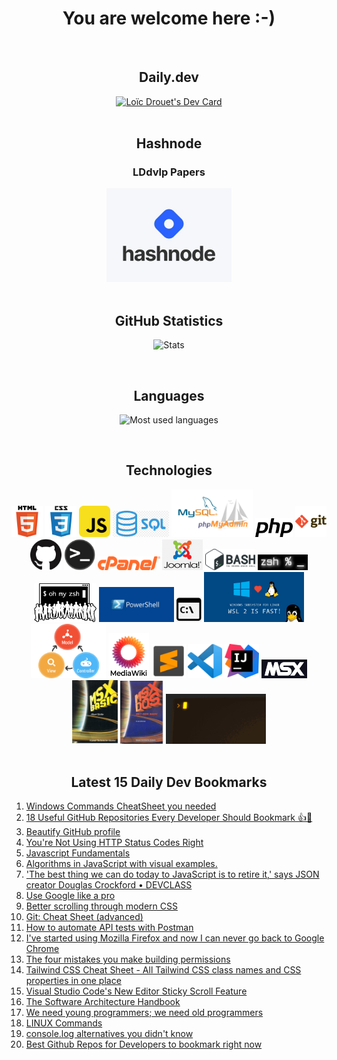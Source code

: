 <h1 align="center"> You are welcome here :-)</h1>

<br />

<div align="center">
    <h2>Daily.dev</h2>    
    <a href="https://app.daily.dev/LDdvlp">
        <img
            src="https://api.daily.dev/devcards/6a2db644d7b342d5924aa8a261fc3c97.png?r=d2h" width="400"
            alt="Loïc Drouet's Dev Card" 
        />
    </a>
</div>

<br />

<div align="center">
    <h2>Hashnode</h2>
    <h3>LDdvlp Papers</h3>
    <a href="https://lddvlp.hashnode.dev/">
        <img 
            src="/images/00-hashnode-logo.jfif" 
            width="200" alt="LDdvlp Papers" 
        />
    </a>
</div>

<br />

<div align="center">
    <h2>GitHub Statistics</h2>
    
![Stats](https://github-readme-stats.vercel.app/api?username=lddvlp&show_icons=true&theme=radical&count_private=true)

</div>

<br />

<div align="center">
    <h2>Languages</h2>

![Most used languages](https://github-readme-stats.vercel.app/api/top-langs/?username=lddvlp)

</div>

<br />

<div align="center">
    <h2>Technologies</h2>

<!-- Image #01    -->
<img alt="HTML5" width="50px" src="https://raw.githubusercontent.com/github/explore/80688e429a7d4ef2fca1e82350fe8e3517d3494d/topics/html/html.png" />

<!-- Image #02    -->
<img alt="CSS3" width="50px" src="https://raw.githubusercontent.com/github/explore/80688e429a7d4ef2fca1e82350fe8e3517d3494d/topics/css/css.png" />

<!-- Image #03    -->
<img alt="JavaScript" width="50px"   src="/images/03-javascript-logo.png" />

<!-- Image #04    -->
<img alt="SQL" width="90px" src="/images/04-sql-logo.jpg" />

<!-- Image #05    -->
<img alt="phpMyAdmin-MySQL" width="130px" src="/images/05-phpmyadmin-mysql-logo.png" />

<!-- Image #06    -->
<img alt="PHP" width="60px" src="/images/06-php-logo-alt.png" />

<!-- Image #07    -->
<img alt="Git" width="50px" src="https://raw.githubusercontent.com/github/explore/80688e429a7d4ef2fca1e82350fe8e3517d3494d/topics/git/git.png" />

<!-- Image #08    -->
<img alt="GitHub" width="50px" src="https://raw.githubusercontent.com/github/explore/78df643247d429f6cc873026c0622819ad797942/topics/github/github.png" />

<!-- Image #09    -->
<img alt="Shell" width="50px" src="https://raw.githubusercontent.com/github/explore/80688e429a7d4ef2fca1e82350fe8e3517d3494d/topics/terminal/terminal.png" />

<!-- Image #10    -->
<img alt="cPanel" width="100px" src="/images/10-cpanel-logo.png" />

<!-- Image #11    -->
<img alt="Joomla!" width="65px" src="/images/11-joomla-logo.png" />

<!-- Image #12    -->
<img alt="Bash" width="80px" src="/images/12-bash-logo.png" />

<!-- Image #13    -->
<img alt="Zsh" width="80px" src="/images/13-zsh-logo.gif" />

<!-- Image #14    -->
<img alt="Oh My Zsh" width="100px" src="/images/14-oh_my_zsh-logo.png" />

<!-- Image #15    -->
<img alt="PowerShell" width="120px" src="/images/15-powershell-logo.jpg" />

<!-- Image #16    -->
<img alt="cmd" width="40px" src="/images/16-cmd-logo.png" />

<!-- Image #17    -->
<img alt="WSL2" width="160px" src="/images/17-wsl2-logo.jpg" />

<!-- Image #18    -->
<img alt="MVC" width="120px" src="/images/18-mvc-logo.jpg" />

<!-- Image #19    -->
<img alt="MediaWiki" width="65px" src="/images/19-mediawiki-logo.png" />

<!-- Image #90    -->
<img alt="Sublime Text" width="55px" src="/images/90-sublime_text-logo.png" />

<!-- Image #91    -->
<img alt="VS Code" width="55px" src="/images/91-vs_code-logo.png" />

<!-- Image #92    -->
<img alt="IntelliJ IDEA" width="55px" src="/images/92-intellij_idea.png" />

<!-- Image #95   -->
<img alt="MSX" width="73px" src="/images/95-msx-logo.png" />

<!-- Image #96    -->
<img alt="MSX-BASIC" width="73px" src="/images/96-msx_ basic-logo.jfif" />

<!-- Image #97    -->
<img alt="MSX-DOS" width="69px" src="/images/97-msx_dos-logo.jpg" />

<!-- Image #99    -->
<img alt="Amber Terminal" width="160px" src="/images/98-amber_terminal.gif" />

</div>

<br />

<div align="center">
    <h2>Latest 15 Daily Dev Bookmarks</h2>
</div>

<!-- daily.dev BOOKMARKS:START -->
1. [Windows Commands CheatSheet you needed](https://app.daily.dev/posts/VbheI1kSZ?utm_source=rss&utm_medium=bookmarks&utm_campaign=Yaq6rDv_C)
2. [18 Useful GitHub Repositories Every Developer Should Bookmark 👍💯](https://app.daily.dev/posts/Sm8RfxEqS?utm_source=rss&utm_medium=bookmarks&utm_campaign=Yaq6rDv_C)
3. [Beautify GitHub profile](https://app.daily.dev/posts/NWxwqeXa1?utm_source=rss&utm_medium=bookmarks&utm_campaign=Yaq6rDv_C)
4. [You&#39;re Not Using HTTP Status Codes Right](https://app.daily.dev/posts/fIDhRAaya?utm_source=rss&utm_medium=bookmarks&utm_campaign=Yaq6rDv_C)
5. [Javascript Fundamentals](https://app.daily.dev/posts/vLWndO-Ue?utm_source=rss&utm_medium=bookmarks&utm_campaign=Yaq6rDv_C)
6. [Algorithms in JavaScript with visual examples.](https://app.daily.dev/posts/POzvzDpro?utm_source=rss&utm_medium=bookmarks&utm_campaign=Yaq6rDv_C)
7. [&#39;The best thing we can do today to JavaScript is to retire it,&#39; says JSON creator Douglas Crockford • DEVCLASS](https://app.daily.dev/posts/cbDQ9xeUk?utm_source=rss&utm_medium=bookmarks&utm_campaign=Yaq6rDv_C)
8. [Use Google like a pro](https://app.daily.dev/posts/b1NqQe7Sq?utm_source=rss&utm_medium=bookmarks&utm_campaign=Yaq6rDv_C)
9. [Better scrolling through modern CSS](https://app.daily.dev/posts/lA8PQ_KjJ?utm_source=rss&utm_medium=bookmarks&utm_campaign=Yaq6rDv_C)
10. [Git: Cheat Sheet &lpar;advanced&rpar;](https://app.daily.dev/posts/7fk0tsor5?utm_source=rss&utm_medium=bookmarks&utm_campaign=Yaq6rDv_C)
11. [How to automate API tests with Postman](https://app.daily.dev/posts/t8HiQN64h?utm_source=rss&utm_medium=bookmarks&utm_campaign=Yaq6rDv_C)
12. [I&#39;ve started using Mozilla Firefox and now I can never go back to Google Chrome](https://app.daily.dev/posts/IH4hbhBuZ?utm_source=rss&utm_medium=bookmarks&utm_campaign=Yaq6rDv_C)
13. [The four mistakes you make building permissions](https://app.daily.dev/posts/fKSPgNmfN?utm_source=rss&utm_medium=bookmarks&utm_campaign=Yaq6rDv_C)
14. [Tailwind CSS Cheat Sheet - All Tailwind CSS class names and CSS properties in one place](https://app.daily.dev/posts/2luGdUfig?utm_source=rss&utm_medium=bookmarks&utm_campaign=Yaq6rDv_C)
15. [Visual Studio Code&#39;s New Editor Sticky Scroll Feature](https://app.daily.dev/posts/IGpNRefK1?utm_source=rss&utm_medium=bookmarks&utm_campaign=Yaq6rDv_C)
16. [The Software Architecture Handbook](https://app.daily.dev/posts/4deq4JDyD?utm_source=rss&utm_medium=bookmarks&utm_campaign=Yaq6rDv_C)
17. [We need young programmers; we need old programmers](https://app.daily.dev/posts/bdegsOt9B?utm_source=rss&utm_medium=bookmarks&utm_campaign=Yaq6rDv_C)
18. [LINUX Commands](https://app.daily.dev/posts/LXA3HnkWq?utm_source=rss&utm_medium=bookmarks&utm_campaign=Yaq6rDv_C)
19. [console.log alternatives you didn&#39;t know](https://app.daily.dev/posts/mxck_ZRxe?utm_source=rss&utm_medium=bookmarks&utm_campaign=Yaq6rDv_C)
20. [Best Github Repos for Developers to bookmark right now](https://app.daily.dev/posts/-1OXyPymt?utm_source=rss&utm_medium=bookmarks&utm_campaign=Yaq6rDv_C)

<!-- daily.dev BOOKMARKS:END -->
